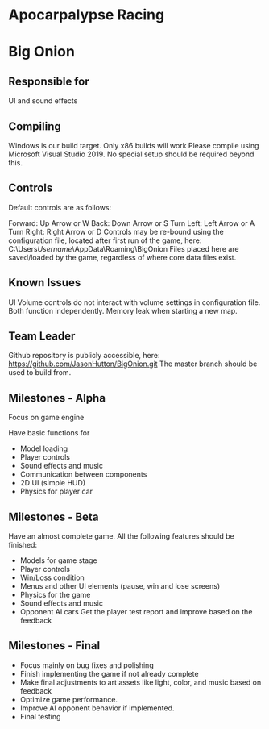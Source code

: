# Apocarpalypse Racing
# Big Onion

## Responsible for
UI and sound effects

## Compiling
Windows is our build target. Only x86 builds will work Please compile using Microsoft Visual Studio 2019. No special setup should be required beyond this.

## Controls
Default controls are as follows:

Forward: Up Arrow or W
Back: Down Arrow or S
Turn Left: Left Arrow or A
Turn Right: Right Arrow or D
Controls may be re-bound using the configuration file, located after first run of the game, here: C:\Users*Username*\AppData\Roaming\BigOnion
Files placed here are saved/loaded by the game, regardless of where core data files exist.

## Known Issues
UI Volume controls do not interact with volume settings in configuration file. Both function independently.
Memory leak when starting a new map.

## Team Leader
Github repository is publicly accessible, here: https://github.com/JasonHutton/BigOnion.git The master branch should be used to build from.

## Milestones - Alpha
Focus on game engine

Have basic functions for

- Model loading
- Player controls
- Sound effects and music
- Communication between components
- 2D UI (simple HUD)
- Physics for player car


## Milestones - Beta

Have an almost complete game. 
All the following features should be finished:
- Models for game stage
- Player controls
- Win/Loss condition
- Menus and other UI elements (pause, win and lose screens)
- Physics for the game
- Sound effects and music
- Opponent AI cars
Get the player test report and improve based on the feedback

## Milestones - Final

- Focus mainly on bug fixes and polishing
- Finish implementing the game if not already complete
- Make final adjustments to art assets like light, color, and music based on feedback
- Optimize game performance.
- Improve AI opponent behavior if implemented.
- Final testing



